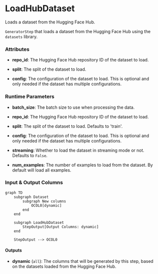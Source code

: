 # LoadHubDataset


Loads a dataset from the Hugging Face Hub.



`GeneratorStep` that loads a dataset from the Hugging Face Hub using the `datasets`
    library.





### Attributes

- **repo_id**: The Hugging Face Hub repository ID of the dataset to load.

- **split**: The split of the dataset to load.

- **config**: The configuration of the dataset to load. This is optional and only needed  if the dataset has multiple configurations.




### Runtime Parameters

- **batch_size**: The batch size to use when processing the data.

- **repo_id**: The Hugging Face Hub repository ID of the dataset to load.

- **split**: The split of the dataset to load. Defaults to 'train'.

- **config**: The configuration of the dataset to load. This is optional and only  needed if the dataset has multiple configurations.

- **streaming**: Whether to load the dataset in streaming mode or not. Defaults to  `False`.

- **num_examples**: The number of examples to load from the dataset.  By default will load all examples.



### Input & Output Columns

``` mermaid
graph TD
	subgraph Dataset
		subgraph New columns
			OCOL0[dynamic]
		end
	end

	subgraph LoadHubDataset
		StepOutput[Output Columns: dynamic]
	end

	StepOutput --> OCOL0

```




#### Outputs


- **dynamic** (`all`): The columns that will be generated by this step, based on the  datasets loaded from the Hugging Face Hub.







